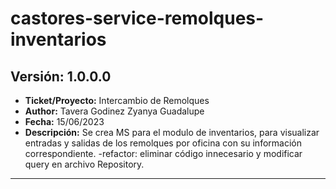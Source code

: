 # castores-service-remolques-inventarios

## Versión: 1.0.0.0
- __Ticket/Proyecto:__ Intercambio de Remolques
- __Author:__ Tavera Godinez Zyanya Guadalupe
- __Fecha:__ 15/06/2023
- __Descripción:__ Se crea MS para el modulo de inventarios, para visualizar entradas y salidas de los remolques por oficina con su información correspondiente.
				-refactor: eliminar código innecesario y modificar query en archivo Repository.
----------------